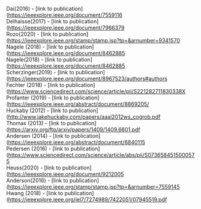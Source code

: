 Dai(2016) - [link to publication](https://ieeexplore.ieee.org/document/7559116<br />
Delhaisse(2017) - [link to publication](https://ieeexplore.ieee.org/document/7966379<br />
Rozo(2020) - [link to publication](https://ieeexplore.ieee.org/stamp/stamp.jsp?tp=&arnumber=9341570<br />
Nagele (2018) - [link to publication](https://ieeexplore.ieee.org/document/8462885<br />
Nagele(2018) - [link to publication](https://ieeexplore.ieee.org/document/8462885<br />
Scherzinger(2019) - [link to publication](https://ieeexplore.ieee.org/document/8967523/authors#authors<br />
Fechter (2018) - [link to publication](https://www.sciencedirect.com/science/article/pii/S221282711830338X<br />
Profanter (2019) - [link to publication](https://ieeexplore.ieee.org/abstract/document/8869205/<br />
Huckaby (2012) - [link to publication](http://www.jakehuckaby.com/papers/aaai2012ws_cogrob.pdf<br />
Thomas (2013) - [link to publication](https://arxiv.org/ftp/arxiv/papers/1409/1409.6601.pdf<br />
Andersen (2014) - [link to publication](https://ieeexplore.ieee.org/abstract/document/6840115<br />
Pedersen (2016) - [link to publication](https://www.sciencedirect.com/science/article/abs/pii/S0736584515000575 <br />
Heuss(2020) - [link to publication](https://ieeexplore.ieee.org/document/9212005<br />
Anderson(2016) - [link to publication](https://ieeexplore.ieee.org/stamp/stamp.jsp?tp=&arnumber=7559145<br />
Hwang (2018) - [link to publication](https://ieeexplore.ieee.org/iel7/7274989/7422051/07945519.pdf<br />
